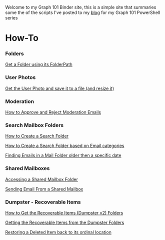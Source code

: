 Welcome to my Graph 101 Binder site, this is a simple site that summaries some the of the scripts I've posted to my [blog](https://gsexdev.blogspot.com/) for my Graph 101 PowerShell series

# How-To

### Folders

[Get a Folder using its FolderPath](https://gsexdev.blogspot.com/2020/05/graph-mailbox-basics-with-powershell.html) 

### User Photos

[Get the User Photo and save it to a file (and resize it)](https://gsexdev.blogspot.com/2020/07/graph-basics-get-user-photo-and-save-it.html)

### **Moderation** 

[How to Approve and Reject Moderation Emails](https://gsexdev.blogspot.com/2020/08/how-to-approve-and-reject-moderation.html)

### **Search Mailbox Folders**

[How to Create a Search Folder](https://github.com/gscales/Graph-Powershell-101-Binder/blob/master/Search/Creating%20a%20SearchFolder%20in%20a%20Mailbox.md) 

[How to Create a Search Folder based on Email categories](https://github.com/gscales/Graph-Powershell-101-Binder/blob/master/Search/Creating%20a%20Search%20Folder%20based%20on%20Message%20Category.md) 

[Finding Emails in a Mail Folder older then a specific date](https://github.com/gscales/Graph-Powershell-101-Binder/blob/master/Search/Finding%20Emails%20in%20a%20Folder%20older%20than%20a%20specific%20Date.md) 

### **Shared Mailboxes**

[Accessing a Shared Mailbox Folder](https://github.com/gscales/Graph-Powershell-101-Binder/blob/master/Shared-Mailboxes/Accesing%20a%20Shared%20Mailbox%20Folder.md) 

[Sending Email From a Shared Mailbox](https://github.com/gscales/Graph-Powershell-101-Binder/blob/master/Shared-Mailboxes/Sending%20a%20Mail%20from%20a%20Shared%20Mailbox.md)

### **Dumpster - Recoverable Items**

[How to Get the Recoverable Items (Dumpster v2) Folders](https://github.com/gscales/Graph-Powershell-101-Binder/blob/master/Mailbox-Dumpster/Getting%20the%20Recoverable%20Items%20(Dumpster%20v2)%20Folders.md)

[Getting the Recoverable Items from the Dumpster Folders](https://github.com/gscales/Graph-Powershell-101-Binder/blob/master/Mailbox-Dumpster/Getting%20the%20Recoverable%20Items%20in%20a%20Mailbox.md)

[Restoring a Deleted Item back to its ordinal location](https://github.com/gscales/Graph-Powershell-101-Binder/blob/master/Mailbox-Dumpster/Restoring%20a%20Items%20to%20where%20it%20was%20deleted%20from.md)

